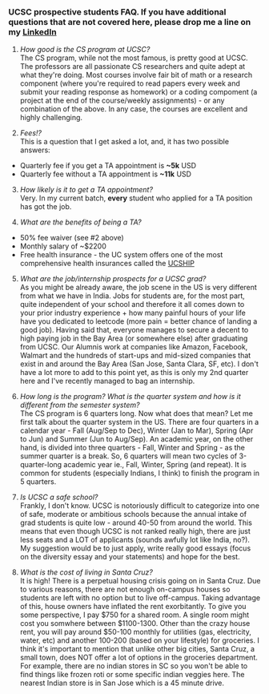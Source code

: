 ### UCSC prospective students FAQ. If you have additional questions that are not covered here, please drop me a line on my [LinkedIn](https://www.linkedin.com/in/mishra-aakash/)

1. *How good is the CS program at UCSC?*  
The CS program, while not the most famous, is pretty good at UCSC. The professors are all passionate CS researchers and quite adept at what they're doing. Most courses involve fair bit of math or a research component (where you're required to read papers every week and submit your reading response as homework) or a coding compoment (a project at the end of the course/weekly assignments) - or any combination of the above. In any case, the courses are excellent and highly challenging.

2. *Fees!?*  
This is a question that I get asked a lot, and, it has two possible answers:  
- Quarterly fee if you get a TA appointment is **~5k** USD
- Quarterly fee without a TA appointment is **~11k** USD

3. *How likely is it to get a TA appointment?*  
Very. In my current batch, **every** student who applied for a TA position has got the job.

4. *What are the benefits of being a TA?*  
- 50% fee waiver (see #2 above)
- Monthly salary of ~$2200 
- Free health insurance - the UC system offers one of the most comprehensive health insurances called the [UCSHIP](https://www.ucop.edu/ucship/)  


5. *What are the job/internship prospects for a UCSC grad?*  
As you might be already aware, the job scene in the US is very different from what we have in India. Jobs for students are, for the most part, quite independent of your school and therefore it all comes down to your prior industry experience + how many painful hours of your life have you dedicated to leetcode (more pain = better chance of landing a good job). Having said that, everyone manages to secure a decent to high paying job in the Bay Area (or somewhere else) after graduating from UCSC. Our Alumnis work at companies like Amazon, Facebook, Walmart and the hundreds of start-ups and mid-sized companies that exist in and around the Bay Area (San Jose, Santa Clara, SF, etc). I don't have a lot more to add to this point yet, as this is only my 2nd quarter here and I've recently managed to bag an internship. 

6. *How long is the program? What is the quarter system and how is it different from the semester system?*  
The CS program is 6 quarters long. Now what does that mean? Let me first talk about the quarter system in the US. There are four quarters in a calendar year - Fall (Aug/Sep to Dec), Winter (Jan to Mar), Spring (Apr to Jun) and Summer (Jun to Aug/Sep). An academic year, on the other hand, is divided into three quarters - Fall, Winter and Spring - as the summer quarter is a break. So, 6 quarters will mean two cycles of 3-quarter-long academic year ie., Fall, Winter, Spring (and repeat). It is common for students (especially Indians, I think) to finish the program in 5 quarters.  

7. *Is UCSC a safe school?*  
Frankly, I don't know. UCSC is notoriously difficult to categorize into one of safe, moderate or ambitious schools because the annual intake of grad students is quite low - around 40-50 from around the world. This means that even though UCSC is not ranked really high, there are just less seats and a LOT of applicants (sounds awfully lot like India, no?). My suggestion would be to just apply, write really good essays (focus on the diversity essay and your statements) and hope for the best.  

8. *What is the cost of living in Santa Cruz?*  
It is high! There is a perpetual housing crisis going on in Santa Cruz. Due to various reasons, there are not enough on-campus houses so students are left with no option but to live off-campus. Taking advantage of this, house owners have inflated the rent exorbitantly. To give you some perspective, I pay $750 for a shared room. A single room might cost you somwhere between $1100-1300. Other than the crazy house rent, you will pay around $50-100 monthly for utilities (gas, electricity, water, etc) and another 100-200 (based on your lifestyle) for groceries. I think it's important to mention that unlike other big cities, Santa Cruz, a small town, does NOT offer a lot of options in the groceries department. For example, there are no indian stores in SC so you won't be able to find things like frozen roti or some specific indian veggies here. The nearest Indian store is in San Jose which is a 45 minute drive.
